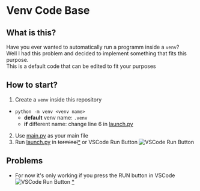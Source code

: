 # Venv Code Base

## What is this?

Have you ever wanted to automatically run a programm inside a ``venv``?  
Well I had this problem and decided to implement something that fits this purpose.  
This is a default code that can be edited to fit your purposes

## How to start?

1. Create a ``venv`` inside this repository 
 - ``python -m venv <venv name>``  
   - **default** venv name: ``.venv`` 
   - **if** different name: change line 6 in [launch.py](launch.py#L6)
2. Use [main.py](main.py) as your main file
3. Run [launch.py](launch.py) in ~~terminal~~[*](https://github.com/TheFeThrone/Venv-Code-Base/issues/1) or VSCode Run Button ![VSCode Run Button](https://github.com/TheFeThrone/Venv-Code-Base/assets/117587855/ead93f3e-13df-425e-8c95-cf39f0f918fd)

## Problems

- For now it's only working if you press the RUN button in VSCode ![VSCode Run Button](https://github.com/TheFeThrone/Venv-Code-Base/assets/117587855/ead93f3e-13df-425e-8c95-cf39f0f918fd) [*](https://github.com/TheFeThrone/Venv-Code-Base/issues/1)
